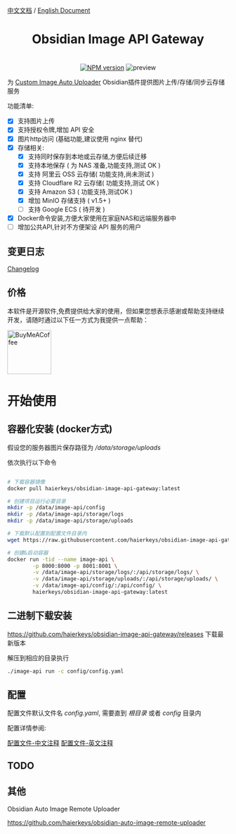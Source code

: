 [中文文档](readme-zh.md) / [English Document](README.md)

# <h1 align="center"> Obsidian Image API Gateway<h1>

<p align="center"><a href="https://npmjs.com/package/changelog.md"><img src="https://img.shields.io/github/release/haierkeys/obsidian-image-api-gateway" alt="NPM version"></a>
<img src="https://img.shields.io/github/license/haierkeys/obsidian-image-api-gateway.svg" alt="preview" >
</p>

为 [Custom Image Auto Uploader](https://github.com/haierkeys/obsidian-custom-image-auto-uploader) Obsidian插件提供图片上传/存储/同步云存储服务

功能清单:

- [x] 支持图片上传
- [x] 支持授权令牌,增加 API 安全
- [x] 图片http访问 (基础功能,建议使用 nginx 替代)
- [x] 存储相关:
  - [x] 支持同时保存到本地或云存储,方便后续迁移
  - [x] 支持本地保存 ( 为 NAS 准备,功能支持,测试 OK )
  - [x] 支持 阿里云 OSS 云存储( 功能支持,尚未测试 )
  - [x] 支持 Cloudflare R2 云存储( 功能支持,测试 OK )
  - [x] 支持 Amazon S3 ( 功能支持,测试OK )
  - [x] 增加 MinIO 存储支持 ( v1.5+ )
  - [ ] 支持 Google ECS ( 待开发 )
- [x] Docker命令安装,方便大家使用在家庭NAS和远端服务器中
- [ ] 增加公共API,针对不方便架设 API 服务的用户

## 变更日志

[Changelog](https://github.com/haierkeys/obsidian-image-api-gateway/releases)



## 价格

本软件是开源软件,免费提供给大家的使用，但如果您想表示感谢或帮助支持继续开发，请随时通过以下任一方式为我提供一点帮助：

[<img src="https://cdn.ko-fi.com/cdn/kofi3.png?v=3" alt="BuyMeACoffee" width="100">](https://ko-fi.com/haierkeys)

# 开始使用

## 容器化安装 (docker方式)

假设您的服务器图片保存路径为 _/data/storage/uploads_

依次执行以下命令

```bash

# 下载容器镜像
docker pull haierkeys/obsidian-image-api-gateway:latest

# 创建项目运行必要目录
mkdir -p /data/image-api/config
mkdir -p /data/image-api/storage/logs
mkdir -p /data/image-api/storage/uploads

# 下载默认配置到配置文件目录内
wget https://raw.githubusercontent.com/haierkeys/obsidian-image-api-gateway/main/configs/config.yaml  -O /data/config/config.yaml

# 创建&启动容器
docker run -tid --name image-api \
        -p 8000:8000 -p 8001:8001 \
        -v /data/image-api/storage/logs/:/api/storage/logs/ \
        -v /data/image-api/storage/uploads/:/api/storage/uploads/ \
        -v /data/image-api/config/:/api/config/ \
        haierkeys/obsidian-image-api-gateway:latest

```

## 二进制下载安装

https://github.com/haierkeys/obsidian-image-api-gateway/releases 下载最新版本

解压到相应的目录执行

```bash
./image-api run -c config/config.yaml
```

## 配置

配置文件默认文件名 _config.yaml_, 需要直到 _根目录_ 或者 _config_ 目录内

配置详情参阅:

[配置文件-中文注释](config/config.yaml)
[配置文件-英文注释](config/config-en.yaml)

## TODO

## 其他

Obsidian Auto Image Remote Uploader

https://github.com/haierkeys/obsidian-auto-image-remote-uploader
